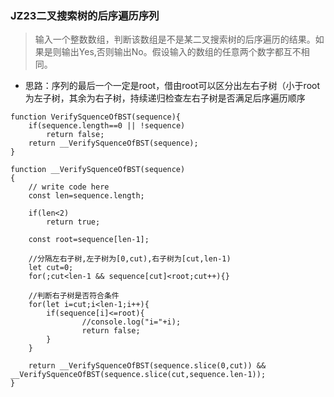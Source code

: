 ### JZ23二叉搜索树的后序遍历序列
> 输入一个整数数组，判断该数组是不是某二叉搜索树的后序遍历的结果。如果是则输出Yes,否则输出No。假设输入的数组的任意两个数字都互不相同。

- 思路：序列的最后一个一定是root，借由root可以区分出左右子树（小于root为左子树，其余为右子树，持续递归检查左右子树是否满足后序遍历顺序

```
function VerifySquenceOfBST(sequence){
	if(sequence.length==0 || !sequence)
		return false;
	return __VerifySquenceOfBST(sequence);
}

function __VerifySquenceOfBST(sequence)
{
    // write code here
    const len=sequence.length;
    
    if(len<2)
        return true;
    
    const root=sequence[len-1];
    
    //分隔左右子树,左子树为[0,cut),右子树为[cut,len-1)
    let cut=0;
    for(;cut<len-1 && sequence[cut]<root;cut++){}
    
    //判断右子树是否符合条件
    for(let i=cut;i<len-1;i++){
        if(sequence[i]<=root){
        		//console.log("i="+i);
        		return false;
        }
    }
    
    return __VerifySquenceOfBST(sequence.slice(0,cut)) && __VerifySquenceOfBST(sequence.slice(cut,sequence.len-1));
}
```
